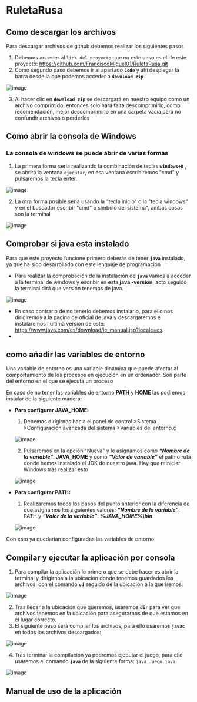 # RuletaRusa

## Como descargar los archivos
Para descargar archivos de github debemos realizar los siguientes pasos

1. Debemos acceder al `link del proyecto` que en este caso es el de este proyecto: https://github.com/FranciscoMiguel01/RuletaRusa.git 
2. Como segundo paso debemos ir al apartado **`Code`**  y ahí desplegar la barra desde la que podemos acceder a **`download zip`**

![image](https://user-images.githubusercontent.com/79007014/109994085-40caa000-7d0d-11eb-9886-a555a72e8d2c.png)

3. Al hacer clic en **`download zip`** se descargará en nuestro equipo como un archivo comprimido, entonces solo hará falta descomprimirlo, como recomendación, mejor descomprimirlo en una carpeta vacía para no confundir archivos o perderlos 







## Como abrir la consola de Windows
### La consola de windows se puede abrir de varias formas
1. La primera forma seria realizando la combinación de teclas **`windows+R`** , se abrirá la ventana `ejecutar`, en esa ventana escribiremos  "cmd" y pulsaremos la tecla enter.

![image](https://user-images.githubusercontent.com/79007014/109996078-2bef0c00-7d0f-11eb-9d8f-a2167d9502c0.png)

2. La otra forma posible sería usando la "tecla inicio" o la "tecla windows" y en el buscador escribir "cmd" o símbolo del sistema", ambas cosas son la terminal


![image](https://user-images.githubusercontent.com/79007014/109998660-c05a6e00-7d11-11eb-8b6f-c2ea83c7f62b.png)




## Comprobar si java esta instalado

Para que este proyecto funcione primero deberás de tener **`java`** instalado, ya que ha sido desarrollado con este lenguaje de programación
- Para realizar la comprobación de la instalación de **`java`** vamos a acceder a la terminal de windows y escribir en esta **java -versión**, acto seguido la terminal dirá que versión tenemos de java.

![image](https://user-images.githubusercontent.com/79007014/110000145-44612580-7d13-11eb-9a67-297cf5272233.png)

- En caso contrario de no tenerlo debemos instalarlo, para ello nos dirigiremos a la pagina de oficial de java y descargaremos e instalaremos l ultima versión de este: https://www.java.com/es/download/ie_manual.jsp?locale=es.
- 

 ## como añadir las variables de entorno
 
 Una variable de entorno es una variable dinámica que puede afectar al comportamiento de los procesos en ejecución en un ordenador. Son parte del entorno en el que se ejecuta un proceso
 
En caso de no tener las variables de entorno **PATH** y **HOME** las podremos instalar de la siguiente manera: 

- **Para configurar JAVA_HOME:** 
	
	1. Debemos dirigirnos hacia el panel de control >Sistema >Configuración avanzada del sistema >Variables del entorno.ç
	
	![image](https://user-images.githubusercontent.com/79007014/110004547-d834f080-7d17-11eb-910f-a934b9ce7cce.png)

	
	2. Pulsaremos en la opción "Nueva"  y le asignamos como **_“Nombre de la variable”_**: **JAVA_HOME** y como **_“Valor de variable”_** el path o ruta donde hemos instalado el JDK de nuestro java. Hay que reiniciar Windows tras realizar esto
	
	![image](https://user-images.githubusercontent.com/79007014/110005022-56919280-7d18-11eb-88bb-432c3b5c939c.png)

	
- **Para configurar PATH:**

	1. Realizaremos todos los pasos del punto anterior con la diferencia de que asignamos los siguientes valores: **_“Nombre de la variable“_**: PATH y **_“Valor de la variable”_**: **_%JAVA_HOME%\bin_**.
	
	![image](https://user-images.githubusercontent.com/79007014/110005222-893b8b00-7d18-11eb-9049-a3896aaf8096.png)

	
Con esto ya quedarían configuradas las variables de entorno




## Compilar y ejecutar la aplicación por consola
1. Para compilar la aplicación lo primero que se debe hacer es abrir la terminal y dirigirnos a la ubicación donde tenemos guardados los archivos, con el comando **`cd`** seguido de la ubicación a la que iremos: 

![image](https://user-images.githubusercontent.com/79007014/110006313-c6ece380-7d19-11eb-98b3-24bb42fc6877.png)

2. Tras llegar a la ubicación que queremos, usaremos **`dir`** para ver que archivos tenemos en la ubicación para asegurarnos de que estamos en el lugar correcto.
3. El siguiente paso será compilar los archivos, para ello usaremos **`javac`** en todos los archivos descargados: 
 
 ![image](https://user-images.githubusercontent.com/79007014/110006962-804bb900-7d1a-11eb-86e4-73cec85987ef.png)
 
4. Tras terminar la compilación ya podremos ejecutar el juego, para ello usaremos el comando **`java`** de la siguiente forma: `java Juego.java`

![image](https://user-images.githubusercontent.com/79007014/110007432-f2240280-7d1a-11eb-83d9-57dc12330b08.png)







## Manual de uso de la aplicación
